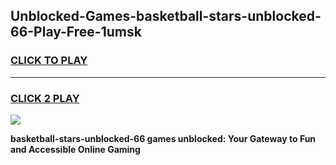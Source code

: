 
## Unblocked-Games-basketball-stars-unblocked-66-Play-Free-1umsk
<h3>
<a href="https://premium76.site?title=basketball-stars-unblocked-66&ref=21A">CLICK TO PLAY</a></h3>
<hr>

<h3>
<a href="https://premium76.site?title=basketball-stars-unblocked-66&ref=21A">CLICK 2 PLAY</a>
  
</h3>

<a href="https://premium76.site?title=basketball-stars-unblocked-66&ref=21A"><img src="https://clearcache.store/games.png"></a>


**basketball-stars-unblocked-66 games unblocked: Your Gateway to Fun and Accessible Online Gaming**

